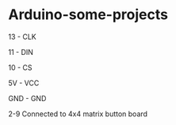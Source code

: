 # Arduino-some-projects
13 - CLK

11 - DIN

10 - CS

5V - VCC

GND - GND

2-9 Connected to 4x4 matrix button board

